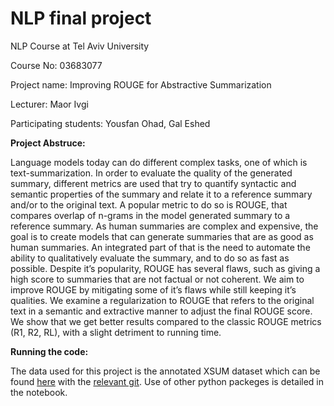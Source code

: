 # NLP final project
NLP Course at Tel Aviv University

Course No: 03683077 

Project name: Improving ROUGE for Abstractive Summarization

Lecturer: Maor Ivgi

Participating students: Yousfan Ohad, Gal Eshed

**Project Abstruce:**

Language models today can do different complex tasks, one of which is text-summarization. In order to evaluate the quality of the generated summary, different metrics are used that try to quantify syntactic and semantic properties of the summary and relate it to a reference summary and/or to the original text. A popular metric to do so is ROUGE, that compares overlap of n-grams in the model generated summary to a reference summary. As human summaries are complex and expensive, the goal is to create models that can generate summaries that are as good as human summaries. An integrated part of that is the need to automate the ability to qualitatively evaluate the summary, and to do so as fast as possible. Despite it’s popularity, ROUGE has several flaws, such as giving a high score to summaries that are not factual or not coherent. We aim to improve ROUGE by mitigating some of it’s flaws while still keeping it’s qualities. We examine a regularization to ROUGE that refers to the original text in a semantic and extractive manner to adjust the final ROUGE score. We show that we get better results compared to the classic ROUGE metrics (R1, R2, RL), with a slight detriment to running time.

**Running the code:**

The data used for this project is the annotated XSUM dataset which can be found [here]([url](https://aclanthology.org/2020.acl-main.173.pdf)https://aclanthology.org/2020.acl-main.173.pdf)
with the [relevant git]([url](https://github.com/google-research-datasets/xsum_hallucination_annotations)https://github.com/google-research-datasets/xsum_hallucination_annotations).
Use of other python packeges is detailed in the notebook.
